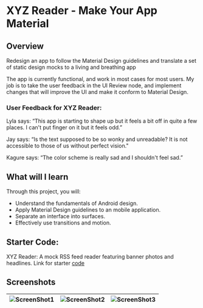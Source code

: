 # XYZ Reader - Make Your App Material

## Overview
Redesign an app to follow the Material Design guidelines and translate a set of static design mocks to a living and breathing app

The app is currently functional, and work in most cases for most users.
My job is to take the user feedback in the UI Review node, and implement changes that will improve the UI and make it conform to Material Design.

### User Feedback for XYZ Reader:
Lyla says:
“This app is starting to shape up but it feels a bit off in quite a few places. I can't put finger on it but it feels odd.”

Jay says:
“Is the text supposed to be so wonky and unreadable? It is not accessible to those of us without perfect vision."

Kagure says:
“The color scheme is really sad and I shouldn't feel sad.”

## What will I learn
Through this project, you will:

* Understand the fundamentals of Android design.
* Apply Material Design guidelines to an mobile application.
* Separate an interface into surfaces.
* Effectively use transitions and motion.

## Starter Code:
XYZ Reader: A mock RSS feed reader featuring banner photos and headlines. Link for starter [code](https://github.com/udacity/xyz-reader-starter-code)

## Screenshots

| ![ScreenShot1](https://i.postimg.cc/bJ75dGn6/Screenshot-2019-07-23-at-2-34-44-PM.png) | ![ScreenShot2](https://i.postimg.cc/y6R5tPq2/Screenshot-2019-07-23-at-2-34-57-PM.png)| ![ScreenShot3](https://i.postimg.cc/Wz0HZ26s/Screenshot-2019-07-23-at-2-35-28-PM.png)|
|:---:|:---:|:---:|
